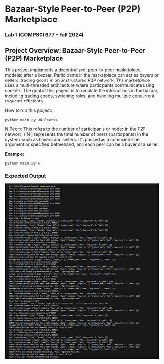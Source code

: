 # Bazaar-Style Peer-to-Peer (P2P) Marketplace

### Lab 1 (COMPSCI 677 - Fall 2024)

## Project Overview: Bazaar-Style Peer-to-Peer (P2P) Marketplace

This project implements a decentralized, peer-to-peer marketplace modeled after a bazaar. Participants in the marketplace can act as buyers or sellers, trading goods in an unstructured P2P network. The marketplace uses a multi-threaded architecture where participants communicate using sockets. The goal of this project is to simulate the interactions in the bazaar, including trading goods, switching roles, and handling multiple concurrent requests efficiently.

How to run this project:

```
python main.py <N Peers>
```

N Peers: This refers to the number of participants or nodes in the P2P network. ( N ) represents the total number of peers (participants) in the system, such as buyers and sellers. It’s passed as a command-line argument or specified beforehand, and each peer can be a buyer or a seller.

**Example:**

```
python main.py 6
```

### Expected Output

![Sample Output](./output.png "Sample output")
